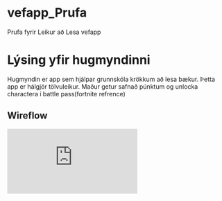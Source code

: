# vefapp_Prufa
Prufa fyrir Leikur að Lesa vefapp

# Lýsing yfir hugmyndinni
Hugmyndin er app sem hjálpar grunnskóla krökkum að lesa bækur. Þetta app er hálgjör tölvuleikur. Maður getur safnað púnktum og unlocka charactera í battle pass(fortnite refrence)

## Wireflow
![mynd af wireflow](https://github.com/LeikuradLesa/vefapp_Prufa/blob/main/Wireflow.pdf)
